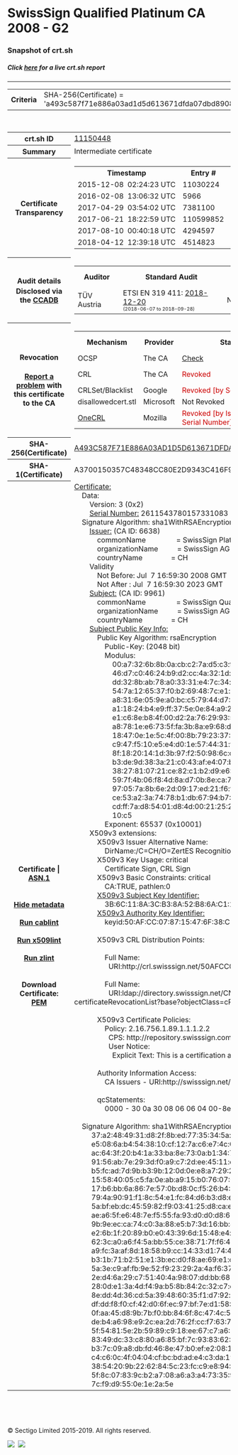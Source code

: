 # SwissSign Qualified Platinum CA 2008 - G2
### Snapshot of crt.sh
##### Click [here](https://crt.sh/?q=A493C587F71E886A03AD1D5D613671DFDA07DBD8908E291E19514E5522249B49) for a live crt.sh report

---
<!DOCTYPE HTML PUBLIC "-//W3C//DTD HTML 4.0 Transitional//EN">
<HTML>

<BODY>

<TABLE>
  <TR>
    <TH class="outer">Criteria</TH>
    <TD class="outer">SHA-256(Certificate) = 'a493c587f71e886a03ad1d5d613671dfda07dbd8908e291e19514e5522249b49'</TD>
  </TR>
</TABLE>
<BR>
<TABLE>
  <TR>
    <TH class="outer">crt.sh ID</TH>
    <TD class="outer"><A href="?id=11150448">11150448</A></TD>
  </TR>
  <TR>
    <TH class="outer">Summary</TH>
    <TD class="outer">Intermediate certificate</TD>
  </TR>
  <TR>
    <TH class="outer">Certificate<BR>Transparency</TH>
    <TD class="outer">
<TABLE class="options" style="margin-left:0px">
  <TR>
    <TH>Timestamp</TH>
    <TH>Entry #</TH>
    <TH>Log Operator</TH>
    <TH>Log URL</TH>
  </TR>
  <TR>
    <TD>2015-12-08&nbsp; <FONT class="small">02:24:23 UTC</FONT></TD>
    <TD>11030224</TD>
    <TD>Google</TD>
    <TD>https://ct.googleapis.com/pilot</TD>
  </TR>
  <TR>
    <TD>2016-02-08&nbsp; <FONT class="small">13:06:32 UTC</FONT></TD>
    <TD>5966</TD>
    <TD>Venafi</TD>
    <TD>https://ctlog.api.venafi.com</TD>
  </TR>
  <TR>
    <TD>2017-04-29&nbsp; <FONT class="small">03:54:02 UTC</FONT></TD>
    <TD>7381100</TD>
    <TD>Let's Encrypt</TD>
    <TD>https://clicky.ct.letsencrypt.org</TD>
  </TR>
  <TR>
    <TD>2017-06-21&nbsp; <FONT class="small">18:22:59 UTC</FONT></TD>
    <TD>110599852</TD>
    <TD>Google</TD>
    <TD>https://ct.googleapis.com/rocketeer</TD>
  </TR>
  <TR>
    <TD>2017-08-10&nbsp; <FONT class="small">00:40:18 UTC</FONT></TD>
    <TD>4294597</TD>
    <TD>WoTrus</TD>
    <TD>https://ctlog.wosign.com</TD>
  </TR>
  <TR>
    <TD>2018-04-12&nbsp; <FONT class="small">12:39:18 UTC</FONT></TD>
    <TD>4514823</TD>
    <TD>Sectigo</TD>
    <TD>https://dodo.ct.comodo.com</TD>
  </TR>
</TABLE>
    </TD>
  </TR>
  <TR>
    <TH class="outer">Audit details<BR>
      <DIV class="small" style="padding-top:3px">Disclosed via the
        <A href="//ccadb-public.secure.force.com/mozilla/PublicAllIntermediateCerts" target="_blank">CCADB</A></DIV>
    </TH>
    <TD class="outer">
<TABLE class="options" style="margin-left:0px">
  <TR>
    <TH>Auditor</TH>
    <TH>Standard Audit</TH>
    <TH>BR Audit</TH>
    <TH>EV SSL Audit</TH>
    <TH>Documents</TH>
    <TH>CCADB</TH>
    <TH>Root Owner / Certificate</TH>
  </TR>
  <TR>
    <TD style="vertical-align:middle">TÜV Austria</TD>
    <TD>ETSI EN 319 411:
      <A href="https://it-tuv.com/wp-content/uploads/2018/12/AA2018122001_Audit_Attestation_TA_CERT__SwissSign_Platinum_G2.pdf" target="_blank">2018-12-20</A>
      <BR><FONT style="font-size:8pt">(2018-06-07 to 2018-09-28)</FONT></TD>
    <TD>No    <TD>No    <TD>
      <A href="http://repository.swisssign.com/SwissSign-Platinum-CP-CPS.pdf" target="blank">CP</A>
      <A href="http://repository.swisssign.com/SwissSign-Platinum-CP-CPS.pdf" target="blank">CPS</A>
    </TD>
    <TD><A href="//ccadb.force.com/0011J00001Fy28CQAR" target="_blank">0011J00001Fy28CQAR</A></TD>
    <TD><A href="/?id=8986188">SwissSign AG</A></TD>
  </TR>
</TABLE>
    </TD>
  </TR>
  <TR>
    <TH class="outer">Revocation<BR><BR>
      <DIV class="small" style="padding-top:3px"><A href="?id=11150448&opt=problemreporting">Report a problem</A> with<BR>this certificate to the CA</DIV></TH>
    <TD class="outer">
      <TABLE class="options" style="margin-left:0px">
        <TR>
          <TH>Mechanism</TH>
          <TH>Provider</TH>
          <TH>Status</TH>
          <TH>Revocation Date</TH>
          <TH>Last Observed in CRL</TH>
          <TH>Last Checked <SPAN style="color:#CC0000;vertical-align:middle;font-size:70%;font-weight:normal">(Error)</SPAN></TH>
        </TR>
        <TR>
          <TD>OCSP</TD>
          <TD>The CA</TD>
          <TD><A href="?id=11150448&opt=ocsp">Check</A></TD>
          <TD><SPAN style="color:#888888">?</SPAN></TD>
          <TD><SPAN style="color:#888888">n/a</SPAN></TD>
          <TD><SPAN style="color:#888888">?</SPAN></TD>
        </TR>
        <TR>
          <TD>CRL</TD>
          <TD>The CA</TD>
          <TD><SPAN style="color:#CC0000">Revoked</SPAN></TD><TD>2019-08-26&nbsp; <FONT class="small">19:08:53 UTC</FONT></TD><TD>2019-11-06&nbsp; <FONT class="small">17:53:29 UTC</FONT></TD><TD>2019-12-04&nbsp; <FONT class="small">16:18:02 UTC</FONT></TD>
        </TR>
        <TR>
          <TD>CRLSet/Blacklist</TD>
          <TD>Google</TD>
          <TD><SPAN style="color:#CC0000">Revoked [by Serial Number]</SPAN></TD>
          <TD><SPAN style="color:#888888">n/a</SPAN></TD>
          <TD><SPAN style="color:#888888">n/a</SPAN></TD>
          <TD><SPAN style="color:#888888">n/a</SPAN></TD>
        </TR>
        <TR>
          <TD>disallowedcert.stl</TD>
          <TD>Microsoft</TD>
          <TD>Not Revoked</TD>
          <TD><SPAN style="color:#888888">n/a</SPAN></TD>
          <TD><SPAN style="color:#888888">n/a</SPAN></TD>
          <TD><SPAN style="color:#888888">n/a</SPAN></TD>
        </TR>
        <TR>
          <TD><A href="/mozilla-onecrl" target="_blank">OneCRL</A></TD>
          <TD>Mozilla</TD>
          <TD><SPAN style="color:#CC0000">Revoked [by Issuer Name, Serial Number]</SPAN></TD><TD><SPAN style="color:#888888">Unknown</SPAN></TD>
          <TD><SPAN style="color:#888888">n/a</SPAN></TD>
          <TD><SPAN style="color:#888888">n/a</SPAN></TD>
        </TR>
      </TABLE>
    </TD>
  </TR>
  <TR>
    <TH class="outer">SHA-256(Certificate)</TH>
    <TD class="outer"><A href="//censys.io/certificates/a493c587f71e886a03ad1d5d613671dfda07dbd8908e291e19514e5522249b49">A493C587F71E886A03AD1D5D613671DFDA07DBD8908E291E19514E5522249B49</A></TD>
  </TR>
  <TR>
    <TH class="outer">SHA-1(Certificate)</TH>
    <TD class="outer">A3700150357C48348CC80E2D9343C416F9434FAE</TD>
  </TR>
  <TR>
    <TH class="outer">Certificate | <A href="?asn1=11150448">ASN.1</A>
      <SPAN class="small"><BR>
      <BR><BR><A href="?id=11150448&opt=nometadata">Hide metadata</A>
      <BR><BR><A href="?id=11150448&opt=cablint">Run cablint</A>
      <BR><BR><A href="?id=11150448&opt=x509lint">Run x509lint</A>
      <BR><BR><A href="?id=11150448&opt=zlint">Run zlint</A>
      <BR><BR><BR>Download Certificate: <A href="?d=11150448">PEM</A>
      </SPAN>
    </TH>
    <TD class="text"><A href="?d=11150448">Certificate:</A><BR>&nbsp;&nbsp;&nbsp;&nbsp;Data:<BR>&nbsp;&nbsp;&nbsp;&nbsp;&nbsp;&nbsp;&nbsp;&nbsp;Version:&nbsp;3&nbsp;(0x2)<BR>&nbsp;&nbsp;&nbsp;&nbsp;&nbsp;&nbsp;&nbsp;&nbsp;<A href="?serial=243e113b43a8968b">Serial&nbsp;Number:</A>&nbsp;2611543780157331083&nbsp;(0x243e113b43a8968b)<BR>&nbsp;&nbsp;&nbsp;&nbsp;Signature&nbsp;Algorithm:&nbsp;sha1WithRSAEncryption<BR>&nbsp;&nbsp;&nbsp;&nbsp;&nbsp;&nbsp;&nbsp;&nbsp;<A href="?caid=6638">Issuer:</A> <SPAN class="small">(CA ID: 6638)</SPAN><BR>&nbsp;&nbsp;&nbsp;&nbsp;&nbsp;&nbsp;&nbsp;&nbsp;&nbsp;&nbsp;&nbsp;&nbsp;commonName&nbsp;&nbsp;&nbsp;&nbsp;&nbsp;&nbsp;&nbsp;&nbsp;&nbsp;&nbsp;&nbsp;&nbsp;&nbsp;&nbsp;&nbsp;&nbsp;=&nbsp;SwissSign&nbsp;Platinum&nbsp;CA&nbsp;-&nbsp;G2<BR>&nbsp;&nbsp;&nbsp;&nbsp;&nbsp;&nbsp;&nbsp;&nbsp;&nbsp;&nbsp;&nbsp;&nbsp;organizationName&nbsp;&nbsp;&nbsp;&nbsp;&nbsp;&nbsp;&nbsp;&nbsp;&nbsp;&nbsp;=&nbsp;SwissSign&nbsp;AG<BR>&nbsp;&nbsp;&nbsp;&nbsp;&nbsp;&nbsp;&nbsp;&nbsp;&nbsp;&nbsp;&nbsp;&nbsp;countryName&nbsp;&nbsp;&nbsp;&nbsp;&nbsp;&nbsp;&nbsp;&nbsp;&nbsp;&nbsp;&nbsp;&nbsp;&nbsp;&nbsp;&nbsp;=&nbsp;CH<BR>&nbsp;&nbsp;&nbsp;&nbsp;&nbsp;&nbsp;&nbsp;&nbsp;Validity<BR>&nbsp;&nbsp;&nbsp;&nbsp;&nbsp;&nbsp;&nbsp;&nbsp;&nbsp;&nbsp;&nbsp;&nbsp;Not&nbsp;Before:&nbsp;Jul&nbsp;&nbsp;7&nbsp;16:59:30&nbsp;2008&nbsp;GMT<BR>&nbsp;&nbsp;&nbsp;&nbsp;&nbsp;&nbsp;&nbsp;&nbsp;&nbsp;&nbsp;&nbsp;&nbsp;Not&nbsp;After&nbsp;:&nbsp;Jul&nbsp;&nbsp;7&nbsp;16:59:30&nbsp;2023&nbsp;GMT<BR>&nbsp;&nbsp;&nbsp;&nbsp;&nbsp;&nbsp;&nbsp;&nbsp;<A href="?caid=9961">Subject:</A> <SPAN class="small">(CA ID: 9961)</SPAN><BR>&nbsp;&nbsp;&nbsp;&nbsp;&nbsp;&nbsp;&nbsp;&nbsp;&nbsp;&nbsp;&nbsp;&nbsp;commonName&nbsp;&nbsp;&nbsp;&nbsp;&nbsp;&nbsp;&nbsp;&nbsp;&nbsp;&nbsp;&nbsp;&nbsp;&nbsp;&nbsp;&nbsp;&nbsp;=&nbsp;SwissSign&nbsp;Qualified&nbsp;Platinum&nbsp;CA&nbsp;2008&nbsp;-&nbsp;G2<BR>&nbsp;&nbsp;&nbsp;&nbsp;&nbsp;&nbsp;&nbsp;&nbsp;&nbsp;&nbsp;&nbsp;&nbsp;organizationName&nbsp;&nbsp;&nbsp;&nbsp;&nbsp;&nbsp;&nbsp;&nbsp;&nbsp;&nbsp;=&nbsp;SwissSign&nbsp;AG<BR>&nbsp;&nbsp;&nbsp;&nbsp;&nbsp;&nbsp;&nbsp;&nbsp;&nbsp;&nbsp;&nbsp;&nbsp;countryName&nbsp;&nbsp;&nbsp;&nbsp;&nbsp;&nbsp;&nbsp;&nbsp;&nbsp;&nbsp;&nbsp;&nbsp;&nbsp;&nbsp;&nbsp;=&nbsp;CH<BR>&nbsp;&nbsp;&nbsp;&nbsp;&nbsp;&nbsp;&nbsp;&nbsp;<A href="?spkisha256=a5f50da6468070b925d874806ddf029b9c87ee25a56b4613a3c9e6ff91b09620">Subject&nbsp;Public&nbsp;Key&nbsp;Info:</A><BR>&nbsp;&nbsp;&nbsp;&nbsp;&nbsp;&nbsp;&nbsp;&nbsp;&nbsp;&nbsp;&nbsp;&nbsp;Public&nbsp;Key&nbsp;Algorithm:&nbsp;rsaEncryption<BR>&nbsp;&nbsp;&nbsp;&nbsp;&nbsp;&nbsp;&nbsp;&nbsp;&nbsp;&nbsp;&nbsp;&nbsp;&nbsp;&nbsp;&nbsp;&nbsp;Public-Key:&nbsp;(2048&nbsp;bit)<BR>&nbsp;&nbsp;&nbsp;&nbsp;&nbsp;&nbsp;&nbsp;&nbsp;&nbsp;&nbsp;&nbsp;&nbsp;&nbsp;&nbsp;&nbsp;&nbsp;Modulus:<BR>&nbsp;&nbsp;&nbsp;&nbsp;&nbsp;&nbsp;&nbsp;&nbsp;&nbsp;&nbsp;&nbsp;&nbsp;&nbsp;&nbsp;&nbsp;&nbsp;&nbsp;&nbsp;&nbsp;&nbsp;00:a7:32:6b:8b:0a:cb:c2:7a:d5:c3:fc:1c:f3:d4:<BR>&nbsp;&nbsp;&nbsp;&nbsp;&nbsp;&nbsp;&nbsp;&nbsp;&nbsp;&nbsp;&nbsp;&nbsp;&nbsp;&nbsp;&nbsp;&nbsp;&nbsp;&nbsp;&nbsp;&nbsp;46:d7:c0:46:24:b9:d2:cc:4a:32:1d:48:d9:08:55:<BR>&nbsp;&nbsp;&nbsp;&nbsp;&nbsp;&nbsp;&nbsp;&nbsp;&nbsp;&nbsp;&nbsp;&nbsp;&nbsp;&nbsp;&nbsp;&nbsp;&nbsp;&nbsp;&nbsp;&nbsp;dd:32:8b:ab:78:a0:33:31:e4:7c:34:e5:5d:09:60:<BR>&nbsp;&nbsp;&nbsp;&nbsp;&nbsp;&nbsp;&nbsp;&nbsp;&nbsp;&nbsp;&nbsp;&nbsp;&nbsp;&nbsp;&nbsp;&nbsp;&nbsp;&nbsp;&nbsp;&nbsp;54:7a:12:65:37:f0:b2:69:48:7c:e1:be:fd:0a:43:<BR>&nbsp;&nbsp;&nbsp;&nbsp;&nbsp;&nbsp;&nbsp;&nbsp;&nbsp;&nbsp;&nbsp;&nbsp;&nbsp;&nbsp;&nbsp;&nbsp;&nbsp;&nbsp;&nbsp;&nbsp;a8:31:6e:05:9e:a0:bc:c5:79:44:d7:3c:c4:65:a4:<BR>&nbsp;&nbsp;&nbsp;&nbsp;&nbsp;&nbsp;&nbsp;&nbsp;&nbsp;&nbsp;&nbsp;&nbsp;&nbsp;&nbsp;&nbsp;&nbsp;&nbsp;&nbsp;&nbsp;&nbsp;a1:18:24:b4:e9:ff:37:5e:0e:84:a9:2a:eb:7d:5c:<BR>&nbsp;&nbsp;&nbsp;&nbsp;&nbsp;&nbsp;&nbsp;&nbsp;&nbsp;&nbsp;&nbsp;&nbsp;&nbsp;&nbsp;&nbsp;&nbsp;&nbsp;&nbsp;&nbsp;&nbsp;e1:c6:8e:b8:4f:00:d2:2a:76:29:93:5d:6a:2b:88:<BR>&nbsp;&nbsp;&nbsp;&nbsp;&nbsp;&nbsp;&nbsp;&nbsp;&nbsp;&nbsp;&nbsp;&nbsp;&nbsp;&nbsp;&nbsp;&nbsp;&nbsp;&nbsp;&nbsp;&nbsp;a8:78:1e:e6:73:5f:fa:3b:8a:e9:68:de:9d:24:c5:<BR>&nbsp;&nbsp;&nbsp;&nbsp;&nbsp;&nbsp;&nbsp;&nbsp;&nbsp;&nbsp;&nbsp;&nbsp;&nbsp;&nbsp;&nbsp;&nbsp;&nbsp;&nbsp;&nbsp;&nbsp;18:47:0e:1e:5c:4f:00:8b:79:23:37:1c:3a:5b:f0:<BR>&nbsp;&nbsp;&nbsp;&nbsp;&nbsp;&nbsp;&nbsp;&nbsp;&nbsp;&nbsp;&nbsp;&nbsp;&nbsp;&nbsp;&nbsp;&nbsp;&nbsp;&nbsp;&nbsp;&nbsp;c9:47:f5:10:e5:e4:d0:1e:57:44:31:f5:a3:3f:23:<BR>&nbsp;&nbsp;&nbsp;&nbsp;&nbsp;&nbsp;&nbsp;&nbsp;&nbsp;&nbsp;&nbsp;&nbsp;&nbsp;&nbsp;&nbsp;&nbsp;&nbsp;&nbsp;&nbsp;&nbsp;8f:18:20:14:1d:3b:97:f2:50:98:6c:d4:5d:80:36:<BR>&nbsp;&nbsp;&nbsp;&nbsp;&nbsp;&nbsp;&nbsp;&nbsp;&nbsp;&nbsp;&nbsp;&nbsp;&nbsp;&nbsp;&nbsp;&nbsp;&nbsp;&nbsp;&nbsp;&nbsp;b3:de:9d:38:3a:21:c0:43:af:e4:07:b9:12:eb:c4:<BR>&nbsp;&nbsp;&nbsp;&nbsp;&nbsp;&nbsp;&nbsp;&nbsp;&nbsp;&nbsp;&nbsp;&nbsp;&nbsp;&nbsp;&nbsp;&nbsp;&nbsp;&nbsp;&nbsp;&nbsp;38:27:81:07:21:ce:82:c1:b2:d9:e6:05:a1:3d:f5:<BR>&nbsp;&nbsp;&nbsp;&nbsp;&nbsp;&nbsp;&nbsp;&nbsp;&nbsp;&nbsp;&nbsp;&nbsp;&nbsp;&nbsp;&nbsp;&nbsp;&nbsp;&nbsp;&nbsp;&nbsp;59:7f:4b:06:f8:4d:8a:d7:0b:8e:ca:79:14:d4:c9:<BR>&nbsp;&nbsp;&nbsp;&nbsp;&nbsp;&nbsp;&nbsp;&nbsp;&nbsp;&nbsp;&nbsp;&nbsp;&nbsp;&nbsp;&nbsp;&nbsp;&nbsp;&nbsp;&nbsp;&nbsp;97:05:7a:8b:6e:2d:09:17:ed:21:f6:ff:18:77:36:<BR>&nbsp;&nbsp;&nbsp;&nbsp;&nbsp;&nbsp;&nbsp;&nbsp;&nbsp;&nbsp;&nbsp;&nbsp;&nbsp;&nbsp;&nbsp;&nbsp;&nbsp;&nbsp;&nbsp;&nbsp;ce:53:a2:3a:74:78:b1:db:67:94:b7:26:26:93:9c:<BR>&nbsp;&nbsp;&nbsp;&nbsp;&nbsp;&nbsp;&nbsp;&nbsp;&nbsp;&nbsp;&nbsp;&nbsp;&nbsp;&nbsp;&nbsp;&nbsp;&nbsp;&nbsp;&nbsp;&nbsp;cd:ff:7a:d8:54:01:d8:4d:00:21:25:29:a5:f5:4b:<BR>&nbsp;&nbsp;&nbsp;&nbsp;&nbsp;&nbsp;&nbsp;&nbsp;&nbsp;&nbsp;&nbsp;&nbsp;&nbsp;&nbsp;&nbsp;&nbsp;&nbsp;&nbsp;&nbsp;&nbsp;10:c5<BR>&nbsp;&nbsp;&nbsp;&nbsp;&nbsp;&nbsp;&nbsp;&nbsp;&nbsp;&nbsp;&nbsp;&nbsp;&nbsp;&nbsp;&nbsp;&nbsp;Exponent:&nbsp;65537&nbsp;(0x10001)<BR>&nbsp;&nbsp;&nbsp;&nbsp;&nbsp;&nbsp;&nbsp;&nbsp;X509v3&nbsp;extensions:<BR>&nbsp;&nbsp;&nbsp;&nbsp;&nbsp;&nbsp;&nbsp;&nbsp;&nbsp;&nbsp;&nbsp;&nbsp;X509v3&nbsp;Issuer&nbsp;Alternative&nbsp;Name:&nbsp;<BR>&nbsp;&nbsp;&nbsp;&nbsp;&nbsp;&nbsp;&nbsp;&nbsp;&nbsp;&nbsp;&nbsp;&nbsp;&nbsp;&nbsp;&nbsp;&nbsp;DirName:/C=CH/O=ZertES&nbsp;Recognition&nbsp;Body:&nbsp;KPMG&nbsp;Klynveld&nbsp;Peat&nbsp;Marwick&nbsp;Goerdeler&nbsp;SA<BR>&nbsp;&nbsp;&nbsp;&nbsp;&nbsp;&nbsp;&nbsp;&nbsp;&nbsp;&nbsp;&nbsp;&nbsp;X509v3&nbsp;Key&nbsp;Usage:&nbsp;critical<BR>&nbsp;&nbsp;&nbsp;&nbsp;&nbsp;&nbsp;&nbsp;&nbsp;&nbsp;&nbsp;&nbsp;&nbsp;&nbsp;&nbsp;&nbsp;&nbsp;Certificate&nbsp;Sign,&nbsp;CRL&nbsp;Sign<BR>&nbsp;&nbsp;&nbsp;&nbsp;&nbsp;&nbsp;&nbsp;&nbsp;&nbsp;&nbsp;&nbsp;&nbsp;X509v3&nbsp;Basic&nbsp;Constraints:&nbsp;critical<BR>&nbsp;&nbsp;&nbsp;&nbsp;&nbsp;&nbsp;&nbsp;&nbsp;&nbsp;&nbsp;&nbsp;&nbsp;&nbsp;&nbsp;&nbsp;&nbsp;CA:TRUE,&nbsp;pathlen:0<BR>&nbsp;&nbsp;&nbsp;&nbsp;&nbsp;&nbsp;&nbsp;&nbsp;&nbsp;&nbsp;&nbsp;&nbsp;<A href="?ski=3b6c118a3cb38a52b86ac11dcecdebaadc8dc133">X509v3&nbsp;Subject&nbsp;Key&nbsp;Identifier:</A><BR>&nbsp;&nbsp;&nbsp;&nbsp;&nbsp;&nbsp;&nbsp;&nbsp;&nbsp;&nbsp;&nbsp;&nbsp;&nbsp;&nbsp;&nbsp;&nbsp;3B:6C:11:8A:3C:B3:8A:52:B8:6A:C1:1D:CE:CD:EB:AA:DC:8D:C1:33<BR>&nbsp;&nbsp;&nbsp;&nbsp;&nbsp;&nbsp;&nbsp;&nbsp;&nbsp;&nbsp;&nbsp;&nbsp;<A href="?ski=50afcc078715476f38c5b465d1de95aae9df9ccc">X509v3&nbsp;Authority&nbsp;Key&nbsp;Identifier:</A><BR>&nbsp;&nbsp;&nbsp;&nbsp;&nbsp;&nbsp;&nbsp;&nbsp;&nbsp;&nbsp;&nbsp;&nbsp;&nbsp;&nbsp;&nbsp;&nbsp;keyid:50:AF:CC:07:87:15:47:6F:38:C5:B4:65:D1:DE:95:AA:E9:DF:9C:CC<BR><BR>&nbsp;&nbsp;&nbsp;&nbsp;&nbsp;&nbsp;&nbsp;&nbsp;&nbsp;&nbsp;&nbsp;&nbsp;X509v3&nbsp;CRL&nbsp;Distribution&nbsp;Points:&nbsp;<BR><BR>&nbsp;&nbsp;&nbsp;&nbsp;&nbsp;&nbsp;&nbsp;&nbsp;&nbsp;&nbsp;&nbsp;&nbsp;&nbsp;&nbsp;&nbsp;&nbsp;Full&nbsp;Name:<BR>&nbsp;&nbsp;&nbsp;&nbsp;&nbsp;&nbsp;&nbsp;&nbsp;&nbsp;&nbsp;&nbsp;&nbsp;&nbsp;&nbsp;&nbsp;&nbsp;&nbsp;&nbsp;URI:http://crl.swisssign.net/50AFCC078715476F38C5B465D1DE95AAE9DF9CCC<BR><BR>&nbsp;&nbsp;&nbsp;&nbsp;&nbsp;&nbsp;&nbsp;&nbsp;&nbsp;&nbsp;&nbsp;&nbsp;&nbsp;&nbsp;&nbsp;&nbsp;Full&nbsp;Name:<BR>&nbsp;&nbsp;&nbsp;&nbsp;&nbsp;&nbsp;&nbsp;&nbsp;&nbsp;&nbsp;&nbsp;&nbsp;&nbsp;&nbsp;&nbsp;&nbsp;&nbsp;&nbsp;URI:ldap://directory.swisssign.net/CN=50AFCC078715476F38C5B465D1DE95AAE9DF9CCC%2CO=SwissSign%2CC=CH?certificateRevocationList?base?objectClass=cRLDistributionPoint<BR><BR>&nbsp;&nbsp;&nbsp;&nbsp;&nbsp;&nbsp;&nbsp;&nbsp;&nbsp;&nbsp;&nbsp;&nbsp;X509v3&nbsp;Certificate&nbsp;Policies:&nbsp;<BR>&nbsp;&nbsp;&nbsp;&nbsp;&nbsp;&nbsp;&nbsp;&nbsp;&nbsp;&nbsp;&nbsp;&nbsp;&nbsp;&nbsp;&nbsp;&nbsp;Policy:&nbsp;2.16.756.1.89.1.1.1.2.2<BR>&nbsp;&nbsp;&nbsp;&nbsp;&nbsp;&nbsp;&nbsp;&nbsp;&nbsp;&nbsp;&nbsp;&nbsp;&nbsp;&nbsp;&nbsp;&nbsp;&nbsp;&nbsp;CPS:&nbsp;http://repository.swisssign.com/SwissSign-Platinum-Qualified-CP-CPS-R2.pdf<BR>&nbsp;&nbsp;&nbsp;&nbsp;&nbsp;&nbsp;&nbsp;&nbsp;&nbsp;&nbsp;&nbsp;&nbsp;&nbsp;&nbsp;&nbsp;&nbsp;&nbsp;&nbsp;User&nbsp;Notice:<BR>&nbsp;&nbsp;&nbsp;&nbsp;&nbsp;&nbsp;&nbsp;&nbsp;&nbsp;&nbsp;&nbsp;&nbsp;&nbsp;&nbsp;&nbsp;&nbsp;&nbsp;&nbsp;&nbsp;&nbsp;Explicit&nbsp;Text:&nbsp;This&nbsp;is&nbsp;a&nbsp;certification&nbsp;authority&nbsp;that&nbsp;issues&nbsp;qualified&nbsp;certificates&nbsp;according&nbsp;to&nbsp;Swiss&nbsp;digital&nbsp;signature&nbsp;law.<BR><BR>&nbsp;&nbsp;&nbsp;&nbsp;&nbsp;&nbsp;&nbsp;&nbsp;&nbsp;&nbsp;&nbsp;&nbsp;Authority&nbsp;Information&nbsp;Access:&nbsp;<BR>&nbsp;&nbsp;&nbsp;&nbsp;&nbsp;&nbsp;&nbsp;&nbsp;&nbsp;&nbsp;&nbsp;&nbsp;&nbsp;&nbsp;&nbsp;&nbsp;CA&nbsp;Issuers&nbsp;-&nbsp;URI:http://swisssign.net/cgi-bin/authority/download/50AFCC078715476F38C5B465D1DE95AAE9DF9CCC<BR><BR>&nbsp;&nbsp;&nbsp;&nbsp;&nbsp;&nbsp;&nbsp;&nbsp;&nbsp;&nbsp;&nbsp;&nbsp;qcStatements:&nbsp;<BR>&nbsp;&nbsp;&nbsp;&nbsp;&nbsp;&nbsp;&nbsp;&nbsp;&nbsp;&nbsp;&nbsp;&nbsp;&nbsp;&nbsp;&nbsp;&nbsp;0000&nbsp;-&nbsp;30&nbsp;0a&nbsp;30&nbsp;08&nbsp;06&nbsp;06&nbsp;04&nbsp;00-8e&nbsp;46&nbsp;01&nbsp;01&nbsp;&nbsp;&nbsp;&nbsp;&nbsp;&nbsp;0.0......F..<BR><BR>&nbsp;&nbsp;&nbsp;&nbsp;Signature&nbsp;Algorithm:&nbsp;sha1WithRSAEncryption<BR>&nbsp;&nbsp;&nbsp;&nbsp;&nbsp;&nbsp;&nbsp;&nbsp;&nbsp;37:a2:48:49:31:d8:2f:8b:ed:77:35:34:5a:58:1b:2e:9d:b2:<BR>&nbsp;&nbsp;&nbsp;&nbsp;&nbsp;&nbsp;&nbsp;&nbsp;&nbsp;e5:08:6a:b4:54:38:10:cf:12:7a:c6:e7:4c:08:77:ef:1d:86:<BR>&nbsp;&nbsp;&nbsp;&nbsp;&nbsp;&nbsp;&nbsp;&nbsp;&nbsp;ac:64:3f:20:b4:1a:33:ba:8e:73:0a:b1:34:7c:86:70:dd:ab:<BR>&nbsp;&nbsp;&nbsp;&nbsp;&nbsp;&nbsp;&nbsp;&nbsp;&nbsp;91:56:ab:7e:29:3d:f0:a9:c7:2d:ee:45:11:ee:6e:c0:93:8a:<BR>&nbsp;&nbsp;&nbsp;&nbsp;&nbsp;&nbsp;&nbsp;&nbsp;&nbsp;b5:fc:ad:7d:9b:b3:9b:12:0d:0e:e8:a7:29:28:e8:24:a5:06:<BR>&nbsp;&nbsp;&nbsp;&nbsp;&nbsp;&nbsp;&nbsp;&nbsp;&nbsp;15:58:40:05:c5:fa:0e:ab:a9:15:b0:76:07:0d:f7:9f:cc:a6:<BR>&nbsp;&nbsp;&nbsp;&nbsp;&nbsp;&nbsp;&nbsp;&nbsp;&nbsp;17:b6:bb:6a:86:7e:57:0b:d8:0c:f5:26:b4:1f:c4:d4:66:d9:<BR>&nbsp;&nbsp;&nbsp;&nbsp;&nbsp;&nbsp;&nbsp;&nbsp;&nbsp;79:4a:90:91:f1:8c:54:e1:fc:84:d6:b3:d8:e8:08:1a:aa:a4:<BR>&nbsp;&nbsp;&nbsp;&nbsp;&nbsp;&nbsp;&nbsp;&nbsp;&nbsp;5a:bf:eb:dc:45:59:82:f9:03:41:25:d8:ca:e5:0a:11:76:39:<BR>&nbsp;&nbsp;&nbsp;&nbsp;&nbsp;&nbsp;&nbsp;&nbsp;&nbsp;ae:a6:5f:e6:48:7e:f5:55:fa:93:d0:d0:d8:68:95:44:a8:26:<BR>&nbsp;&nbsp;&nbsp;&nbsp;&nbsp;&nbsp;&nbsp;&nbsp;&nbsp;9b:9e:ec:ca:74:c0:3a:88:e5:b7:3d:16:bb:43:01:48:20:59:<BR>&nbsp;&nbsp;&nbsp;&nbsp;&nbsp;&nbsp;&nbsp;&nbsp;&nbsp;e2:6b:1f:20:89:b0:e0:43:39:6d:15:48:e4:ad:16:d9:60:1a:<BR>&nbsp;&nbsp;&nbsp;&nbsp;&nbsp;&nbsp;&nbsp;&nbsp;&nbsp;62:3c:a0:a6:f4:5a:bb:55:ce:38:71:7f:f6:41:57:7c:65:48:<BR>&nbsp;&nbsp;&nbsp;&nbsp;&nbsp;&nbsp;&nbsp;&nbsp;&nbsp;a9:fc:3a:af:8d:18:58:b9:cc:14:33:d1:74:4d:c2:16:41:4b:<BR>&nbsp;&nbsp;&nbsp;&nbsp;&nbsp;&nbsp;&nbsp;&nbsp;&nbsp;b3:1b:71:b2:51:e1:3b:ec:d0:f8:ae:69:e1:cc:8c:66:f1:f6:<BR>&nbsp;&nbsp;&nbsp;&nbsp;&nbsp;&nbsp;&nbsp;&nbsp;&nbsp;5a:3e:c9:af:fb:9e:52:f9:23:29:2a:4a:f6:37:c7:1c:4e:3c:<BR>&nbsp;&nbsp;&nbsp;&nbsp;&nbsp;&nbsp;&nbsp;&nbsp;&nbsp;2e:d4:6a:29:c7:51:40:4a:98:07:dd:bb:68:ca:a1:e5:e4:e2:<BR>&nbsp;&nbsp;&nbsp;&nbsp;&nbsp;&nbsp;&nbsp;&nbsp;&nbsp;28:0d:e1:3a:4d:f4:9a:b5:8b:84:2c:32:c7:d5:e1:1b:6d:4f:<BR>&nbsp;&nbsp;&nbsp;&nbsp;&nbsp;&nbsp;&nbsp;&nbsp;&nbsp;8e:dd:4d:36:cd:5a:39:48:60:35:f1:d7:92:f7:8b:12:a5:d3:<BR>&nbsp;&nbsp;&nbsp;&nbsp;&nbsp;&nbsp;&nbsp;&nbsp;&nbsp;df:dd:f8:f0:cf:42:d0:6f:ec:97:bf:7e:d1:58:21:a6:ee:ab:<BR>&nbsp;&nbsp;&nbsp;&nbsp;&nbsp;&nbsp;&nbsp;&nbsp;&nbsp;0f:aa:45:d8:9b:7b:f0:bb:84:6f:8c:47:4c:53:f9:cb:c9:6b:<BR>&nbsp;&nbsp;&nbsp;&nbsp;&nbsp;&nbsp;&nbsp;&nbsp;&nbsp;de:b4:a6:98:e9:2c:ea:2d:76:2f:cc:f7:63:76:2e:96:4a:b7:<BR>&nbsp;&nbsp;&nbsp;&nbsp;&nbsp;&nbsp;&nbsp;&nbsp;&nbsp;5f:54:81:5e:2b:59:89:c9:18:ee:67:c7:a6:09:b7:d5:d0:fb:<BR>&nbsp;&nbsp;&nbsp;&nbsp;&nbsp;&nbsp;&nbsp;&nbsp;&nbsp;83:49:dc:33:c8:80:a6:85:bf:7c:93:83:62:56:b1:7d:81:38:<BR>&nbsp;&nbsp;&nbsp;&nbsp;&nbsp;&nbsp;&nbsp;&nbsp;&nbsp;b3:7c:09:a8:db:fd:46:8e:47:b0:ef:e2:08:11:5d:91:59:08:<BR>&nbsp;&nbsp;&nbsp;&nbsp;&nbsp;&nbsp;&nbsp;&nbsp;&nbsp;c4:c6:0c:4f:04:04:cf:bc:bd:ad:e4:c3:da:19:4e:81:8c:5e:<BR>&nbsp;&nbsp;&nbsp;&nbsp;&nbsp;&nbsp;&nbsp;&nbsp;&nbsp;38:54:20:9b:22:62:84:5c:23:fc:c9:e8:94:80:dd:a7:4c:96:<BR>&nbsp;&nbsp;&nbsp;&nbsp;&nbsp;&nbsp;&nbsp;&nbsp;&nbsp;5f:8c:07:83:9c:b2:a7:08:a6:a3:a4:73:35:9a:73:16:d3:e2:<BR>&nbsp;&nbsp;&nbsp;&nbsp;&nbsp;&nbsp;&nbsp;&nbsp;&nbsp;7c:f9:d9:55:0e:1e:2a:5e<BR>    </TD>
  </TR>
</TABLE>

  <BR><BR><BR>

  <P class="copyright">&copy; Sectigo Limited 2015-2019. All rights reserved.</P>
  <DIV>
    <A href="https://sectigo.com/"><IMG src="/sectigo_s.png"></A>
    &nbsp;<A href="https://github.com/crtsh"><IMG src="/GitHub-Mark-32px.png"></A>
  </DIV>
</BODY>
</HTML>
